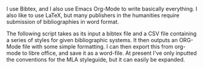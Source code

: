 I use Bibtex, and I also use Emacs Org-Mode to write basically everything. I also like to use LaTeX, but many publishers in the humanities require submission of bibliographies in word format.

The following script takes as its input a bibtex file and a CSV file containing a series of styles for given bibliographic systems. It then outputs an ORG-Mode file with some simple formatting. I can then export this from org-mode to libre office, and save it as a word-file. At present I've only inputted the conventions for the MLA styleguide, but it can easily be expanded.
